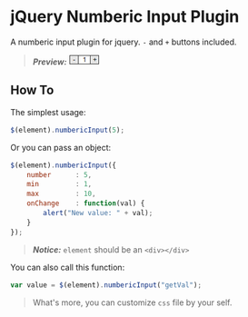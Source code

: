 jQuery Numberic Input Plugin
====================

A numberic input plugin for jquery. `-` and `+` buttons included.

> ***Preview:*** ![Preview](preview.png)

How To
--------------------

The simplest usage:

```javascript
$(element).numbericInput(5);
```

Or you can pass an object:

```javascript
$(element).numbericInput({
    number      : 5,
    min         : 1,
    max         : 10,
    onChange    : function(val) {
        alert("New value: " + val);
    }
});
```

> ***Notice:*** `element` should be an `<div></div>`

You can also call this function:

```javascript
var value = $(element).numbericInput("getVal");
```

> What's more, you can customize `css` file by your self.
